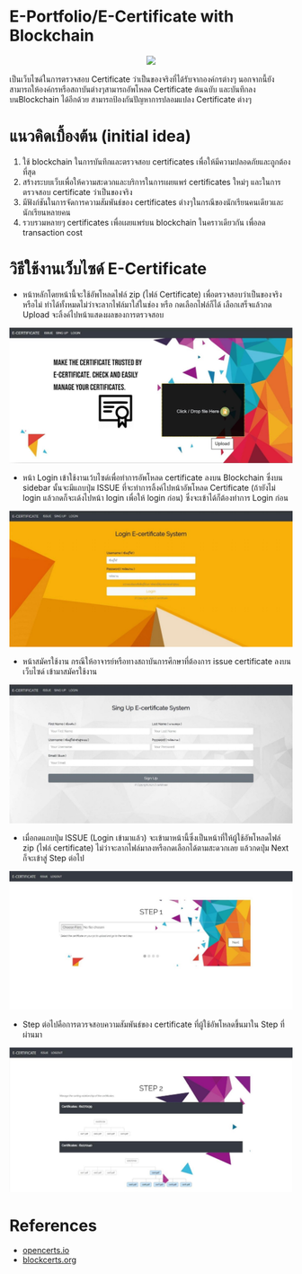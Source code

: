 # E-Portfolio/E-Certificate with Blockchain
<p align="center"><img src="https://us.123rf.com/450wm/blossomstar/blossomstar1708/blossomstar170800075/84201327-policy-insurance-signing-contract-confidential-document-certificate-diploma-flat-vector-illustration.jpg?ver=6"></p>
<p>เป็นเว็บไซด์ในการตรวจสอบ Certificate ว่าเป็นของจริงที่ได้รับจากองค์กรต่างๆ นอกจากนี้ยังสามารถให้องค์กรหรือสถาบันต่างๆสามารถอัพโหลด Certificate ต้นฉบับ และบันทึกลงบนBlockchain ได้อีกด้วย สามารถป้องกันปัญหาการปลอมแปลง Certificate ต่างๆ</p>

# แนวคิดเบื้องต้น (initial idea)
<ol>
	<li>ใช้ blockchain ในการบันทึกและตรวจสอบ certificates เพื่อให้มีความปลอดภัยและถูกต้องที่สุด</li>
	<li>สร้างระบบเว็บเพื่อให้ความสะดวกและบริการในการเผยแพร่ certificates ใหม่ๆ และในการตรวจสอบ certificate ว่าเป็นของจริง</li>
	<li>มีฟังก์ชันในการจัดการความสัมพันธ์ของ certificates ต่างๆในกรณีของนักเรียนคนเดียวและนักเรียนหลายคน</li>
	<li>รวบรวมหลายๆ certificates เพื่อเผยแพร่บน blockchain ในคราวเดียวกัน เพื่อลด transaction cost</li>
</ol>

# วิธีใช้งานเว็บไซด์ E-Certificate
<ul>
	<li>หน้าหลักโดยหน้านี้จะใช้อัพโหลดไฟล์ zip (ไฟล์ Certificate) เพื่อตรวจสอบว่าเป็นของจริงหรือไม่ ทำได้ทั้งหมดไม่ว่าจะลากไฟล์มาใส่ในช่อง หรือ กดเลือกไฟล์ก็ได้ เลือกเสร็จแล้วกด Upload จะลิ้งค์ไปหน้าแสดงผลของการตรวจสอบ</li>
</ul>
<img src="Photos/01.jpg"><br>

<ul>
	<li>หน้า Login เข้าใช้งานเว้บไซด์เพื่อทำการอัพโหลด certificate ลงบน Blockchain ซึ่งบน sidebar นั้นจะมีแถบปุ่ม ISSUE ที่จะทำการลิ้งค์ไปหน้าอัพโหลด Certificate (ถ้ายังไม่ login แล้วกดก็จะเด้งไปหน้า login เพื่อให้ login ก่อน) ซึ่งจะเข้าได้ก็ต้องทำการ Login ก่อน</li>
</ul>
<img src="Photos/02.jpg"><br>

<ul>
	<li>หน้าสมัครใช้งาน กรณีให้อาจารย์หรือทางสถาบันการศึกษาที่ต้องการ issue certificate ลงบนเว็บไซด์ เข้ามาสมัครใช้งาน</li>
</ul>
<img src="Photos/03.jpg"><br>

<ul>
	<li>เมื่อกดแถบปุ่ม ISSUE (Login เข้ามาแล้ว) จะเข้ามาหน้านี้ซึ่งเป็นหน้าที่ให้ผู้ใช้อัพโหลดไฟล์ zip (ไฟล์ certificate) ไม่ว่าจะลากไฟล์มาลงหรือกดเลือกได้ตามสะดวกเลย แล้วกดปุ่ม Next ก็จะเข้าสู่ Step ต่อไป</li>
</ul>
<img src="Photos/04.jpg"><br>

<ul>
	<li>Step ต่อไปคือการตวรจสอบความสัมพันธ์ของ certificate ที่ผู้ใช้อัพโหลดขึ้นมาใน Step ที่ผ่านมา</li>
</ul>
<img src="Photos/05.jpg"><br>

# References
<ul>
	<li><a href="https://opencerts.io/">opencerts.io</a></li>
	<li><a href="https://www.blockcerts.org/">blockcerts.org</a></li>
</ul>